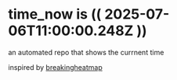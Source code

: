 # time_now is (( 2025-07-06T11:00:00.248Z ))

an automated repo that shows the currnent time

inspired by [breakingheatmap](https://github.com/breakingheatmap/breakingheatmap)